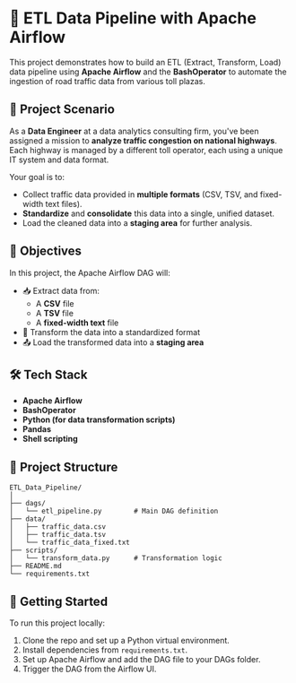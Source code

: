 # 🚦 ETL Data Pipeline with Apache Airflow

This project demonstrates how to build an ETL (Extract, Transform, Load) data pipeline using **Apache Airflow** and the **BashOperator** to automate the ingestion of road traffic data from various toll plazas.

## 🧩 Project Scenario

As a **Data Engineer** at a data analytics consulting firm, you've been assigned a mission to **analyze traffic congestion on national highways**. Each highway is managed by a different toll operator, each using a unique IT system and data format.

Your goal is to:
- Collect traffic data provided in **multiple formats** (CSV, TSV, and fixed-width text files).
- **Standardize** and **consolidate** this data into a single, unified dataset.
- Load the cleaned data into a **staging area** for further analysis.

## 🎯 Objectives

In this project, the Apache Airflow DAG will:

- 📥 Extract data from:
  - A **CSV** file
  - A **TSV** file
  - A **fixed-width text** file
- 🔄 Transform the data into a standardized format
- 📤 Load the transformed data into a **staging area**

## 🛠️ Tech Stack

- **Apache Airflow**
- **BashOperator**
- **Python (for data transformation scripts)**
- **Pandas**
- **Shell scripting**

## 📁 Project Structure

```
ETL_Data_Pipeline/
│
├── dags/
│   └── etl_pipeline.py        # Main DAG definition
├── data/
│   ├── traffic_data.csv
│   ├── traffic_data.tsv
│   └── traffic_data_fixed.txt
├── scripts/
│   └── transform_data.py      # Transformation logic
├── README.md
└── requirements.txt
```

## 🚀 Getting Started

To run this project locally:

1. Clone the repo and set up a Python virtual environment.
2. Install dependencies from `requirements.txt`.
3. Set up Apache Airflow and add the DAG file to your DAGs folder.
4. Trigger the DAG from the Airflow UI.


